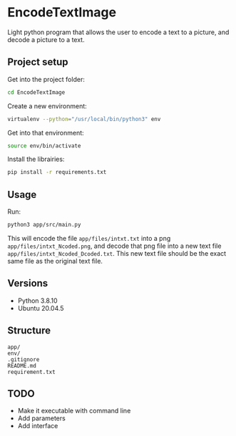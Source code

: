 # EncodeTextImage

Light python program that allows the user to encode a text to a picture, and decode a picture to a text.

## Project setup

Get into the project folder:
```bash
cd EncodeTextImage
```

Create a new environment:

```bash
virtualenv --python="/usr/local/bin/python3" env
```

Get into that environment:

```bash
source env/bin/activate 
```

Install the librairies:

```bash
pip install -r requirements.txt
```

## Usage

Run:

```bash
python3 app/src/main.py
```

This will encode the file `app/files/intxt.txt` into a png `app/files/intxt_Ncoded.png`, and decode that png file into a new text file `app/files/intxt_Ncoded_Dcoded.txt`. This new text file should be the exact same file as the original text file.


## Versions

* Python 3.8.10
* Ubuntu 20.04.5

## Structure

```
app/
env/
.gitignore
README.md
requirement.txt
```

## TODO

* Make it executable with command line
* Add parameters
* Add interface
